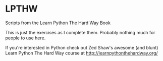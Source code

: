 # LPTHW
Scripts from the Learn Python The Hard Way Book

This is just the exercises as I complete them. Probably nothing much for people to use here.

If you're interested in Python check out Zed Shaw's awesome (and blunt) Learn Python The Hard Way course at
http://learnpythonthehardway.org/
